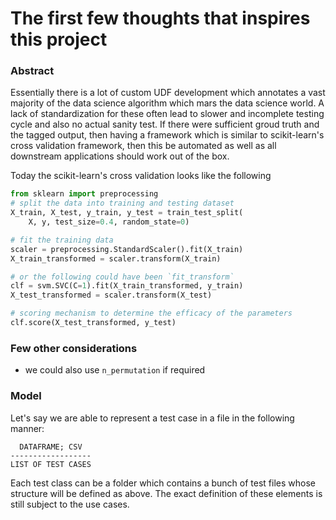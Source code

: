 # The first few thoughts that inspires this project
### Abstract
Essentially there is a lot of custom UDF development which annotates
a vast majority of the data science algorithm which mars the data science
world. A lack of standardization for these often lead to slower and 
incomplete testing cycle and also no actual sanity test. If there were
sufficient groud truth and the tagged output, then having a framework
which is similar to scikit-learn's cross validation framework, then this
be automated as well as all downstream applications should work out of
the box.

Today the scikit-learn's cross validation looks like the following
```python
from sklearn import preprocessing
# split the data into training and testing dataset
X_train, X_test, y_train, y_test = train_test_split(
    X, y, test_size=0.4, random_state=0)

# fit the training data
scaler = preprocessing.StandardScaler().fit(X_train)
X_train_transformed = scaler.transform(X_train)

# or the following could have been `fit_transform`
clf = svm.SVC(C=1).fit(X_train_transformed, y_train)
X_test_transformed = scaler.transform(X_test)

# scoring mechanism to determine the efficacy of the parameters
clf.score(X_test_transformed, y_test)
```

### Few other considerations
- we could also use `n_permutation` if required

### Model
Let's say we are able to represent a test case in a file in the
following manner:

```
  DATAFRAME; CSV
------------------
LIST OF TEST CASES
```

Each test class can be a folder which contains a bunch of test files whose structure will be defined as above. The exact definition of these elements is still subject to the use cases.

